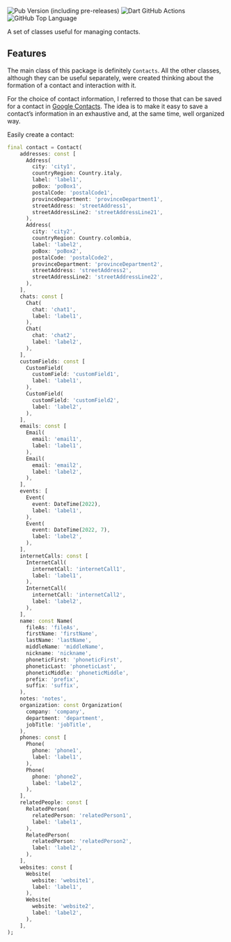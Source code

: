 ![Pub Version (including pre-releases)](https://img.shields.io/pub/v/contacts?include_prereleases&style=flat-square)
![Dart GitHub Actions](https://github.com/Marco87Developer/contacts/actions/workflows/dart.yml/badge.svg)
![GitHub Top Language](https://img.shields.io/github/languages/top/Marco87Developer/contacts?&style=flat-square)

A set of classes useful for managing contacts.

## Features

The main class of this package is definitely `Contacts`. All the other classes, although they can be useful separately, were created thinking about the formation of a contact and interaction with it.

For the choice of contact information, I referred to those that can be saved for a contact in [Google Contacts](https://contacts.google.com/). The idea is to make it easy to save a contact’s information in an exhaustive and, at the same time, well organized way.

Easily create a contact:

```dart
final contact = Contact(
    addresses: const [
      Address(
        city: 'city1',
        countryRegion: Country.italy,
        label: 'label1',
        poBox: 'poBox1',
        postalCode: 'postalCode1',
        provinceDepartment: 'provinceDepartment1',
        streetAddress: 'streetAddress1',
        streetAddressLine2: 'streetAddressLine21',
      ),
      Address(
        city: 'city2',
        countryRegion: Country.colombia,
        label: 'label2',
        poBox: 'poBox2',
        postalCode: 'postalCode2',
        provinceDepartment: 'provinceDepartment2',
        streetAddress: 'streetAddress2',
        streetAddressLine2: 'streetAddressLine22',
      ),
    ],
    chats: const [
      Chat(
        chat: 'chat1',
        label: 'label1',
      ),
      Chat(
        chat: 'chat2',
        label: 'label2',
      ),
    ],
    customFields: const [
      CustomField(
        customField: 'customField1',
        label: 'label1',
      ),
      CustomField(
        customField: 'customField2',
        label: 'label2',
      ),
    ],
    emails: const [
      Email(
        email: 'email1',
        label: 'label1',
      ),
      Email(
        email: 'email2',
        label: 'label2',
      ),
    ],
    events: [
      Event(
        event: DateTime(2022),
        label: 'label1',
      ),
      Event(
        event: DateTime(2022, 7),
        label: 'label2',
      ),
    ],
    internetCalls: const [
      InternetCall(
        internetCall: 'internetCall1',
        label: 'label1',
      ),
      InternetCall(
        internetCall: 'internetCall2',
        label: 'label2',
      ),
    ],
    name: const Name(
      fileAs: 'fileAs',
      firstName: 'firstName',
      lastName: 'lastName',
      middleName: 'middleName',
      nickname: 'nickname',
      phoneticFirst: 'phoneticFirst',
      phoneticLast: 'phoneticLast',
      phoneticMiddle: 'phoneticMiddle',
      prefix: 'prefix',
      suffix: 'suffix',
    ),
    notes: 'notes',
    organization: const Organization(
      company: 'company',
      department: 'department',
      jobTitle: 'jobTitle',
    ),
    phones: const [
      Phone(
        phone: 'phone1',
        label: 'label1',
      ),
      Phone(
        phone: 'phone2',
        label: 'label2',
      ),
    ],
    relatedPeople: const [
      RelatedPerson(
        relatedPerson: 'relatedPerson1',
        label: 'label1',
      ),
      RelatedPerson(
        relatedPerson: 'relatedPerson2',
        label: 'label2',
      ),
    ],
    websites: const [
      Website(
        website: 'website1',
        label: 'label1',
      ),
      Website(
        website: 'website2',
        label: 'label2',
      ),
    ],
);
```
